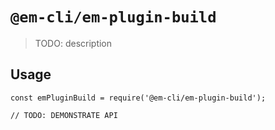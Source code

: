 # `@em-cli/em-plugin-build`

> TODO: description

## Usage

```
const emPluginBuild = require('@em-cli/em-plugin-build');

// TODO: DEMONSTRATE API
```
